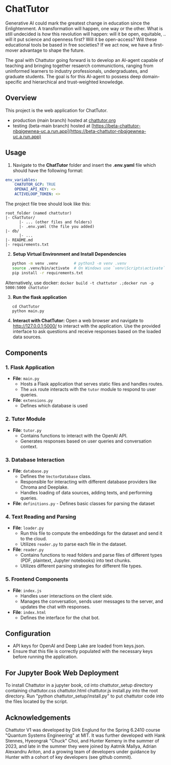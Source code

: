 # ChatTutor

Generative AI could mark the greatest change in education since the Enlightenment. A transformation will happen, one way or the other.  What is still undecided is *how* this revolution will happen: will it be open, equitable, .. will it put science and openness first? Will it be open-access? Will these educational tools be based in free societies?  If we act now, we have a first-mover advantage to shape the future. 

The goal with Chattutor going forward is to develop an AI-agent capable of teaching and bringing together resaerch communictions, ranging from uninformed learners to industry professionals, undergraduates, and graduate students. The goal is for this AI-agent to possess deep domain-specific and hierarchical and trust-weighted knowledge. 

## Overview
This project is the web application for ChatTutor.

- production (main branch) hosted at [chattutor.org](https://chattutor.org)
- testing (beta-main branch) hosted at [https://beta-chattutor-nbqjgewnea-uc.a.run.app](https://beta-chattutor-nbqjgewnea-uc.a.run.app)

## Usage

1. Navigate to the **ChatTutor** folder and insert the **.env.yaml** file which should
have the following format:

```yaml
env_variables:
    CHATUTOR_GCP: TRUE
    OPENAI_API_KEY: <>
    ACTIVELOOP_TOKEN: <>
```

The project file tree should look like this:

```
root_folder (named chattutor)
|- ChatTutor/
      |- ... (other files and folders)
      |- .env.yaml (the file you added)
|- db/
      |- ...
|- README.md
|- requirements.txt
```

2. **Setup Virtual Environment and Install Dependencies**
```sh
   python -m venv .venv       # python3 -m venv .venv
   source .venv/bin/activate  # On Windows use `venv\Scripts\activate`
   pip install -r requirements.txt
```
Alternatively, use docker:
```docker build -t chattutor .;docker run -p 5000:5000 chattutor```

3. **Run the flask application**
```
   cd ChatTutor
   python main.py
```

4. **Interact with ChatTutor:**
Open a web browser and navigate to http://127.0.0.1:5000/ to interact with the application. Use the provided interface to ask questions and receive responses based on the loaded data sources.

## Components

### 1. **Flask Application**
   - **File**: `main.py`
     - Hosts a Flask application that serves static files and handles routes.
     - The `ask` route interacts with the `tutor` module to respond to user queries.
   - **File**: `extensions.py`
     - Defines which database is used


### 2. **Tutor Module**
   - **File**: `tutor.py`
     - Contains functions to interact with the OpenAI API.
     - Generates responses based on user queries and conversation context.


### 3. **Database Interaction**
   - **File**: `database.py`
     - Defines the `VectorDatabase` class.
     - Responsible for interacting with different database providers like Chroma and Deeplake.
     - Handles loading of data sources, adding texts, and performing queries.
   -  **File**: `definitions.py`
     - Defines basic classes for parsing the dataset


### 4. **Text Reading and Parsing**
   - **File**: `loader.py`
     - Run this file to compute the embeddings for the dataset and send it to the cloud.
     - Utilizes `reader.py` to parse each file in the dataset.
   - **File**: `reader.py`
     - Contains functions to read folders and parse files of different types (PDF, plaintext, Jupyter notebooks) into text chunks.
     - Utilizes different parsing strategies for different file types.


### 5. **Frontend Components**
   - **File**: `index.js`
     - Handles user interactions on the client side.
     - Manages the conversation, sends user messages to the server, and updates the chat with responses.
 - **File**: `index.html`
     - Defines the interface for the chat bot.

## Configuration
- API keys for OpenAI and Deep Lake are loaded from keys.json.
- Ensure that this file is correctly populated with the necessary keys before running the application.

## For Jupyter Book Web Deployment

To install Chattutor in a jupyter book, cd into chattutor_setup directory containing chattutor.css	chattutor.html	chattutor.js	install.py into the root directory. Run  "python chattutor_setup/install.py" to put chattutor code into the files located by the script. 

## Acknowledgements
Chattutor V1 was developed by Dirk Englund for the Spring 6.2410 course "Quantum Systems Engineering" at MIT.  It was further developed with Hank Stennes, Hyeongrak "Chuck" Choi, and Hunter Kemeny in the summer of 2023, and late in the summer they were joined by Aatmik Mallya, Adrian Alexandru Ariton, and a growing team of developers under guidance by Hunter with a cohort of key developers (see github commit).
